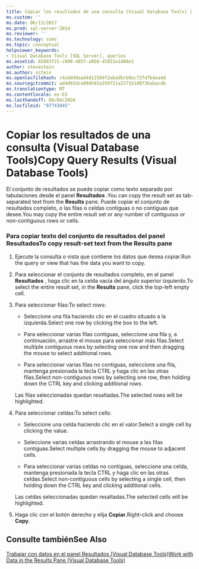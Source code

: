 ```yaml
---
title: Copiar los resultados de una consulta (Visual Database Tools) | Microsoft Docs
ms.custom: ''
ms.date: 06/13/2017
ms.prod: sql-server-2014
ms.reviewer: ''
ms.technology: ssms
ms.topic: conceptual
helpviewer_keywords:
- Visual Database Tools [SQL Server], queries
ms.assetid: 65883f21-c898-4857-a0b8-d1851e1486e1
author: stevestein
ms.author: sstein
ms.openlocfilehash: c4add49aad4d11584f2ebadbcb9ec72fdfb4ea4d
ms.sourcegitcommit: ad4d92dce894592a259721a1571b1d8736abacdb
ms.translationtype: MT
ms.contentlocale: es-ES
ms.lasthandoff: 08/04/2020
ms.locfileid: "87743845"
---
```

# <a name="copy-query-results-visual-database-tools"></a><span data-ttu-id="77e63-102">Copiar los resultados de una consulta (Visual Database Tools)</span><span class="sxs-lookup"><span data-stu-id="77e63-102">Copy Query Results (Visual Database Tools)</span></span>
  <span data-ttu-id="77e63-103">El conjunto de resultados se puede copiar como texto separado por tabulaciones desde el panel **Resultados** .</span><span class="sxs-lookup"><span data-stu-id="77e63-103">You can copy the result set as tab-separated text from the **Results** pane.</span></span> <span data-ttu-id="77e63-104">Puede copiar el conjunto de resultados completo, o las filas o celdas contiguas o no contiguas que desee.</span><span class="sxs-lookup"><span data-stu-id="77e63-104">You may copy the entire result set or any number of contiguous or non-contiguous rows or cells.</span></span>  
  
### <a name="to-copy-result-set-text-from-the-results-pane"></a><span data-ttu-id="77e63-105">Para copiar texto del conjunto de resultados del panel Resultados</span><span class="sxs-lookup"><span data-stu-id="77e63-105">To copy result-set text from the Results pane</span></span>  
  
1.  <span data-ttu-id="77e63-106">Ejecute la consulta o vista que contiene los datos que desea copiar.</span><span class="sxs-lookup"><span data-stu-id="77e63-106">Run the query or view that has the data you want to copy.</span></span>  
  
2.  <span data-ttu-id="77e63-107">Para seleccionar el conjunto de resultados completo, en el panel **Resultados** , haga clic en la celda vacía del ángulo superior izquierdo.</span><span class="sxs-lookup"><span data-stu-id="77e63-107">To select the entire result set, in the **Results** pane, click the top-left empty cell.</span></span>  
  
3.  <span data-ttu-id="77e63-108">Para seleccionar filas:</span><span class="sxs-lookup"><span data-stu-id="77e63-108">To select rows:</span></span>  
  
    -   <span data-ttu-id="77e63-109">Seleccione una fila haciendo clic en el cuadro situado a la izquierda.</span><span class="sxs-lookup"><span data-stu-id="77e63-109">Select one row by clicking the box to the left.</span></span>  
  
    -   <span data-ttu-id="77e63-110">Para seleccionar varias filas contiguas, seleccione una fila y, a continuación, arrastre el mouse para seleccionar más filas.</span><span class="sxs-lookup"><span data-stu-id="77e63-110">Select multiple contiguous rows by selecting one row and then dragging the mouse to select additional rows.</span></span>  
  
    -   <span data-ttu-id="77e63-111">Para seleccionar varias filas no contiguas, seleccione una fila, mantenga presionada la tecla CTRL y haga clic en las otras filas.</span><span class="sxs-lookup"><span data-stu-id="77e63-111">Select non-contiguous rows by selecting one row, then holding down the CTRL key and clicking additional rows.</span></span>  
  
     <span data-ttu-id="77e63-112">Las filas seleccionadas quedan resaltadas.</span><span class="sxs-lookup"><span data-stu-id="77e63-112">The selected rows will be highlighted.</span></span>  
  
4.  <span data-ttu-id="77e63-113">Para seleccionar celdas:</span><span class="sxs-lookup"><span data-stu-id="77e63-113">To select cells:</span></span>  
  
    -   <span data-ttu-id="77e63-114">Seleccione una celda haciendo clic en el valor.</span><span class="sxs-lookup"><span data-stu-id="77e63-114">Select a single cell by clicking the value.</span></span>  
  
    -   <span data-ttu-id="77e63-115">Seleccione varias celdas arrastrando el mouse a las filas contiguas.</span><span class="sxs-lookup"><span data-stu-id="77e63-115">Select multiple cells by dragging the mouse to adjacent cells.</span></span>  
  
    -   <span data-ttu-id="77e63-116">Para seleccionar varias celdas no contiguas, seleccione una celda, mantenga presionada la tecla CTRL y haga clic en las otras celdas.</span><span class="sxs-lookup"><span data-stu-id="77e63-116">Select non-contiguous cells by selecting a single cell, then holding down the CTRL key and clicking additional cells.</span></span>  
  
     <span data-ttu-id="77e63-117">Las celdas seleccionadas quedan resaltadas.</span><span class="sxs-lookup"><span data-stu-id="77e63-117">The selected cells will be highlighted.</span></span>  
  
5.  <span data-ttu-id="77e63-118">Haga clic con el botón derecho y elija **Copiar**.</span><span class="sxs-lookup"><span data-stu-id="77e63-118">Right-click and choose **Copy**.</span></span>  
  
## <a name="see-also"></a><span data-ttu-id="77e63-119">Consulte también</span><span class="sxs-lookup"><span data-stu-id="77e63-119">See Also</span></span>  
 [<span data-ttu-id="77e63-120">Trabajar con datos en el panel Resultados &#40;Visual Database Tools&#41;</span><span class="sxs-lookup"><span data-stu-id="77e63-120">Work with Data in the Results Pane &#40;Visual Database Tools&#41;</span></span>](visual-database-tools.md)  
  
  
